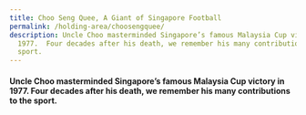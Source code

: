 ```yaml
---
title: Choo Seng Quee, A Giant of Singapore Football
permalink: /holding-area/choosengquee/
description: Uncle Choo masterminded Singapore’s famous Malaysia Cup victory in
  1977.  Four decades after his death, we remember his many contributions to the
  sport.
---
```

#### Uncle Choo masterminded Singapore’s famous Malaysia Cup victory in 1977. Four decades after his death, we remember his many contributions to the sport.

